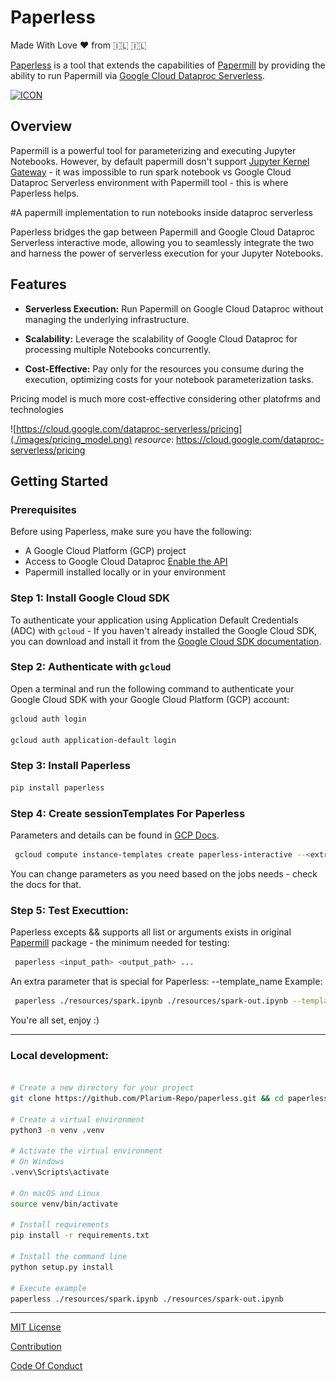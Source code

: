 # Paperless
Made With Love ❤️ from  :israel: :israel:      

[Paperless](https://github.com/Plarium-Repo/paperless.git) is a tool that extends the capabilities of [Papermill](https://papermill.readthedocs.io/) by providing the ability to run Papermill via [Google Cloud Dataproc Serverless](https://cloud.google.com/dataproc-serverless/docs).   

[![ICON](https://skillicons.dev/icons?i=gcp,py&perline=3)](https://skillicons.dev) 

## Overview

Papermill is a powerful tool for parameterizing and executing Jupyter Notebooks. However, by default papermill dosn't support [Jupyter Kernel Gateway](https://jupyter-kernel-gateway.readthedocs.io/en/latest/) - it was impossible to run spark notebook vs Google Cloud Dataproc Serverless environment with Papermill tool - this is where Paperless helps.

#A papermill implementation to run notebooks inside dataproc serverless



Paperless bridges the gap between Papermill and Google Cloud Dataproc Serverless interactive mode, allowing you to seamlessly integrate the two and harness the power of serverless execution for your Jupyter Notebooks.

## Features

- **Serverless Execution:** Run Papermill on Google Cloud Dataproc without managing the underlying infrastructure.

- **Scalability:** Leverage the scalability of Google Cloud Dataproc for processing multiple Notebooks concurrently.

- **Cost-Effective:** Pay only for the resources you consume during the execution, optimizing costs for your notebook parameterization tasks.

Pricing model is much more cost-effective considering other platofrms and technologies 

![https://cloud.google.com/dataproc-serverless/pricing](./images/pricing_model.png)
*resource*: https://cloud.google.com/dataproc-serverless/pricing

## Getting Started

### Prerequisites

Before using Paperless, make sure you have the following:

- A Google Cloud Platform (GCP) project
- Access to Google Cloud Dataproc  [Enable the API](https://console.cloud.google.com/flows/enableapi?apiid=dataproc)
- Papermill installed locally or in your environment


### Step 1: Install Google Cloud SDK

To authenticate your application using Application Default Credentials (ADC) with `gcloud` -
If you haven't already installed the Google Cloud SDK, you can download and install it from the [Google Cloud SDK documentation](https://cloud.google.com/sdk/docs/install).

### Step 2: Authenticate with `gcloud`

Open a terminal and run the following command to authenticate your Google Cloud SDK with your Google Cloud Platform (GCP) account:

```bash
gcloud auth login

gcloud auth application-default login 
```

### Step 3: Install Paperless 

```bash
pip install paperless
```

### Step 4: Create sessionTemplates For Paperless

Parameters and details can be found in [GCP Docs](https://cloud.google.com/sdk/gcloud/reference/compute/instance-templates/create).

```bash
 gcloud compute instance-templates create paperless-interactive --<extra params...>
``` 

You can change parameters as you need based on the jobs needs - check the docs for that.


### Step 5: Test Executtion:

Paperless excepts && supports all list or arguments exists in original [Papermill](https://papermill.readthedocs.io/) package -
the minimum needed for testing:

```bash
 paperless <input_path> <output_path> ...
``` 
An extra parameter that is special for Paperless: --template_name
Example:

```bash
 paperless ./resources/spark.ipynb ./resources/spark-out.ipynb --template_name paperless-interactive

```

You're all set, enjoy :)

----

### Local development:

```bash

# Create a new directory for your project
git clone https://github.com/Plarium-Repo/paperless.git && cd paperless

# Create a virtual environment
python3 -m venv .venv

# Activate the virtual environment
# On Windows
.venv\Scripts\activate

# On macOS and Linux
source venv/bin/activate

# Install requirements
pip install -r requirements.txt

# Install the command line
python setup.py install 

# Execute example
paperless ./resources/spark.ipynb ./resources/spark-out.ipynb

```

---
[MIT License](LICENSE)

[Contribution](CONTRIBUTION)

[Code Of Conduct](CODE_OF_CONDUCT)
